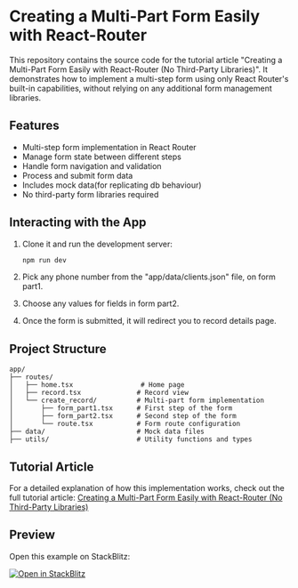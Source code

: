# Creating a Multi-Part Form Easily with React-Router

This repository contains the source code for the tutorial article "Creating a Multi-Part Form Easily with React-Router (No Third-Party Libraries)". It demonstrates how to implement a multi-step form using only React Router's built-in capabilities, without relying on any additional form management libraries.

## Features

- Multi-step form implementation in React Router
- Manage form state between different steps
- Handle form navigation and validation
- Process and submit form data
- Includes mock data(for replicating db behaviour)
- No third-party form libraries required

## Interacting with the App

1. Clone it and run the development server:

    ```bash
    npm run dev
    ```

2. Pick any phone number from the "app/data/clients.json" file, on form part1.

3. Choose any values for fields in form part2.

4. Once the form is submitted, it will redirect you to record details page.

## Project Structure

```
app/
├── routes/
│   ├── home.tsx                 # Home page
│   ├── record.tsx              # Record view
│   └── create_record/          # Multi-part form implementation
│       ├── form_part1.tsx      # First step of the form
│       ├── form_part2.tsx      # Second step of the form
│       └── route.tsx           # Form route configuration
├── data/                       # Mock data files
├── utils/                      # Utility functions and types
```

## Tutorial Article

For a detailed explanation of how this implementation works, check out the full tutorial article: [Creating a Multi-Part Form Easily with React-Router (No Third-Party Libraries)](https://dev.to/azfar731/creating-a-multi-part-form-easily-with-react-router-no-third-party-libraries-203e)

## Preview

Open this example on StackBlitz:

[![Open in StackBlitz](https://developer.stackblitz.com/img/open_in_stackblitz.svg)](https://stackblitz.com/~/github.com/Azfar731/multi_part_form)